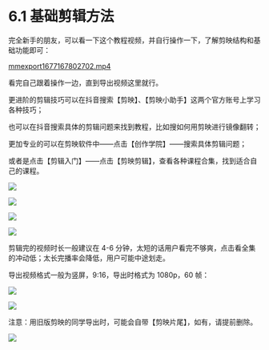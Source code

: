 # 6.1 基础剪辑方法

完全新手的朋友，可以看一下这个教程视频，并自行操作一下，了解剪映结构和基础功能即可：

[mmexport1677167802702.mp4](https://search01.shengcaiyoushu.com/upload/doc/SUYad816hofSjmxGHeWcbjoEnpc/JELWbCAkXosvqpxq45wcrGBGnHe)

看完自己跟着操作一边，直到导出视频这里就行。

更进阶的剪辑技巧可以在抖音搜索【剪映】、【剪映小助手】这两个官方账号上学习各种技巧；

也可以在抖音搜索具体的剪辑问题来找到教程，比如搜如何用剪映进行镜像翻转；

更加专业的可以在剪映软件中——点击【创作学院】——搜索具体剪辑问题；

或者是点击【剪辑入门】——点击【剪映剪辑】，查看各种课程合集，找到适合自己的课程。

![](img/2c9b0401217ce5caf346966d770abc13.png)

![](img/67e200849697c179fea2474bedf8b150.png)

![](img/e3ed7434de3425f38aff51d5e8cf3765.png)

![](img/abbe5dc6cda242b56e8c3d8b0cfa3a0c.png)

剪辑完的视频时长一般建议在 4-6 分钟，太短的话用户看完不够爽，点击看全集的冲动低；太长完播率会降低，用户可能中途划走。

导出视频格式一般为竖屏，9:16，导出时格式为 1080p，60 帧：

![](img/b97fa748d3d75f5faa71ee66dca34add.png)

![](img/02ef0fb62ad0c7f51931bf35aa49c158.png)

注意：用旧版剪映的同学导出时，可能会自带【剪映片尾】，如有，请提前删除。

![](img/e3f2879ffbe01683a4abd019b77011d8.png)
